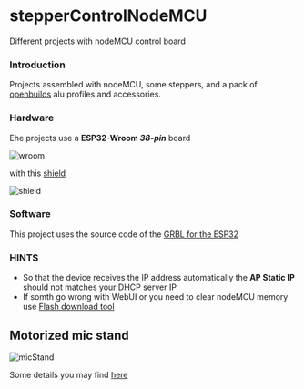 # stepperControlNodeMCU
Different projects with nodeMCU control board

### Introduction
Projects assembled with nodeMCU, some steppers, and a pack of [openbuilds](https://openbuilds.com/) alu profiles and accessories.

### Hardware
Еhe projects use a **ESP32-Wroom *38-pin*** board 

![wroom](https://github.com/workstarovoitov/stepperControlNodeMCU/blob/main/.github/images/wroom.jpeg)

with this [shield](https://oshwlab.com/starovoitov/nodemcuStepperShield)

![shield](https://github.com/workstarovoitov/stepperControlNodeMCU/blob/main/.github/images/shield.jpg)

### Software
This project uses the source code of the [GRBL for the ESP32](https://github.com/bdring/Grbl_Esp32)

### HINTS
* So that the device receives the IP address automatically the **AP Static IP** should not matches your DHCP server IP
* If somth go wrong with WebUI or you need to clear nodeMCU memory use [Flash download tool](https://www.espressif.com/en/support/download/other-tools)


## Motorized mic stand
![micStand](https://github.com/workstarovoitov/stepperControlNodeMCU/blob/main/.github/images/micStand.jpg)

Some details you may find [here](https://openbuilds.com/builds/motorized-mic-stand.9755)
